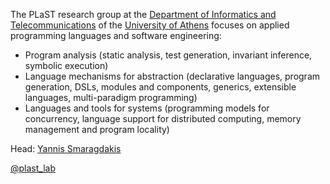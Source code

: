 The PLaST research group at the
[Department of Informatics and Telecommunications](http://www.di.uoa.gr)
of the [University of Athens](http://www.uoa.gr) focuses on applied programming languages and software
engineering:

* Program analysis (static analysis, test generation, invariant inference, symbolic execution)
* Language mechanisms for abstraction (declarative languages, program
  generation, DSLs, modules and components, generics, extensible
  languages, multi-paradigm programming)
* Languages and tools for systems (programming models for concurrency,
  language support for distributed computing, memory management and
  program locality)


Head: [Yannis Smaragdakis](https://yanniss.github.io/)

[@plast_lab](https://twitter.com/plast_lab)
